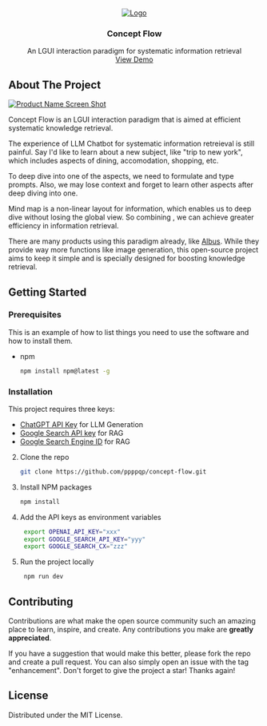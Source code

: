 <!-- Improved compatibility of back to top link: See: https://github.com/othneildrew/Best-README-Template/pull/73 -->
<a name="readme-top"></a>




<!-- PROJECT LOGO -->
<br />
<div align="center">
  <a href="https://github.com/othneildrew/Best-README-Template">
    <img src="https://i.imgur.com/Rz2QOyF.png" alt="Logo">
  </a>

  <h3 align="center">Concept Flow</h3>

  <p align="center">
    An LGUI interaction paradigm for systematic information retrieval
    <br />
    <a href="https://github.com/othneildrew/Best-README-Template">View Demo</a>
  </p>
</div>




<!-- ABOUT THE PROJECT -->
## About The Project

[![Product Name Screen Shot][product-screenshot]](https://concept-flow.netlify.app/)

Concept Flow is an LGUI interaction paradigm that is aimed at efficient systematic knowledge retrieval.

The experience of LLM Chatbot for systematic information retreieval is still painful. Say I'd like to learn about a new subject, like "trip to new york", which includes aspects of dining, accomodation, shopping, etc.

To deep dive into one of the aspects, we need to formulate and type prompts. Also, we may lose context and forget to learn other aspects after deep diving into one.

Mind map is a non-linear layout for information, which enables us to deep dive without losing the global view. So combining , we can achieve greater efficiency in information retrieval.

There are many products using this paradigm already, like [Albus](https://albus.org/). While they provide way more functions like image generation, this open-source project aims to keep it simple and is specially designed for boosting knowledge retrieval.


<!-- GETTING STARTED -->
## Getting Started


### Prerequisites

This is an example of how to list things you need to use the software and how to install them.
* npm
  ```sh
  npm install npm@latest -g
  ```

### Installation

This project requires three keys:

- [ChatGPT API Key](https://platform.openai.com/api-keys) for LLM Generation
- [Google Search API key](https://developers.google.com/custom-search/v1/introduction#identify_your_application_to_google_with_api_key) for RAG
- [Google Search Engine ID](https://programmablesearchengine.google.com/controlpanel/all) for RAG


2. Clone the repo
   ```sh
   git clone https://github.com/ppppqp/concept-flow.git
   ```
3. Install NPM packages
   ```sh
   npm install
   ```
4. Add the API keys as environment variables
   ```bash
    export OPENAI_API_KEY="xxx"
    export GOOGLE_SEARCH_API_KEY="yyy"
    export GOOGLE_SEARCH_CX="zzz"
   ```

5. Run the project locally
   ```bash
    npm run dev
   ```

<!-- CONTRIBUTING -->
## Contributing

Contributions are what make the open source community such an amazing place to learn, inspire, and create. Any contributions you make are **greatly appreciated**.

If you have a suggestion that would make this better, please fork the repo and create a pull request. You can also simply open an issue with the tag "enhancement".
Don't forget to give the project a star! Thanks again!



<!-- LICENSE -->
## License

Distributed under the MIT License.



[product-screenshot]: https://i.imgur.com/Xuf1Xwq.png